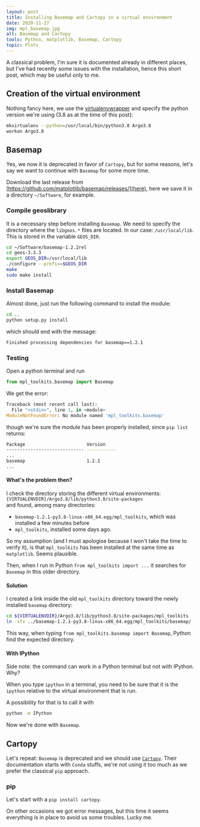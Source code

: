 ```yaml
---
layout: post
title: Installing Basemap and Cartopy in a virtual environment
date: 2020-11-27
img: mpl_basemap.jpg
alt: Basemap and Cartopy
tools: Python, matplotlib, Basemap, Cartopy
topic: Plots
---
```


A classical problem, I'm sure it is documented already in different places, but
I've had recently some issues with the installation, hence this short post,
which may be useful only to me.

## Creation of the virtual environment

Nothing fancy here, we use the [virtualenvwrapper](https://virtualenvwrapper.readthedocs.io/en/latest/) and specify the python version we're using (3.8 as at the time of this post):
```bash
mkvirtualenv --python=/usr/local/bin/python3.8 Argo3.8
workon Argo3.8
```

## Basemap

Yes, we now it is deprecated in favor of `Cartopy`, but for some reasons,
let's say we want to continue with `Basemap` for some more time.

Download the last release from [https://github.com/matplotlib/basemap/releases/](here),
here we save it in a directory `~/Software`, for example.

### Compile geoslibrary

It is a necessary step before installing `Basemap`.
We need to specify the directory where the `libgeos.*` files are located.
In our case: `/usr/local/lib`. This is stored in the variable `GEOS_DIR`.

```bash
cd ~/Software/basemap-1.2.2rel
cd geos-3.3.3
export GEOS_DIR=/usr/local/lib
./configure --prefix=$GEOS_DIR
make
sudo make install
```

### Install Basemap

Almost done, just run the following command to install the module:
```bash
cd ..
python setup.py install
```
which should end with the message:
```bash
Finished processing dependencies for basemap==1.2.1
```

### Testing

Open a python terminal and run
```python
from mpl_toolkits.basemap import Basemap
```

We get the error:
```python
Traceback (most recent call last):
  File "<stdin>", line 1, in <module>
ModuleNotFoundError: No module named 'mpl_toolkits.basemap'
```
though we're sure the module has been properly installed,
since `pip list` returns:
```bash
Package                       Version
----------------------------- -----------
...
basemap                       1.2.1
...
```

#### What's the problem then?

I check the directory storing the different virtual environments:       
`{VIRTUALENVDIR}/Argo3.8/lib/python3.8/site-packages`      
and found, among many directories:
* `basemap-1.2.1-py3.8-linux-x86_64.egg/mpl_toolkits`, which was installed a few minutes before
* `mpl_toolkits`, installed some days ago.

So my assumption (and I must apologise because I won't take the time to verify it), is that `mpl_toolkits` has been installed at the same time as `matplotlib`. Seems plausible.

Then, when I run in Python `from mpl_toolkits import ...` it searches for `Basemap` in this older directory.

#### Solution

I created a link inside the old `mpl_toolkits` directory toward the newly installed
`basemap` directory:

```bash
cd ${VIRTUALENVDIR}/Argo3.8/lib/python3.8/site-packages/mpl_toolkits
ln -sfv ../basemap-1.2.1-py3.8-linux-x86_64.egg/mpl_toolkits/basemap/ .
```

This way, when typing `from mpl_toolkits.basemap import Basemap`, Python
find the expected directory.

#### With IPython

Side note: the command can work in a Python terminal but not with IPython. Why?

When you type `ipython` in a terminal, you need to be sure that it is the `ipython`
relative to the virtual environment that is run.

A possibility for that is to call it with
```bash
python -m IPython
```

Now we're done with `Basemap`.

## Cartopy

Let's repeat: `Basemap` is deprecated and we should use [`Cartopy`](https://scitools.org.uk/cartopy/docs/latest/installing.html). Their documentation
starts with `Conda` stuffs, we're not using it too much as we prefer the classical
`pip` approach.

### pip

Let's start with a `pip install cartopy`.

On other occasions we got error messages, but this time it seems everything
is in place to avoid us some troubles. Lucky me.
